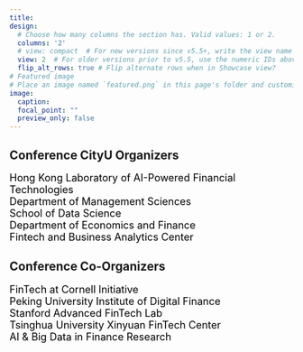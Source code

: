 ```yaml
---
title: 
design:
  # Choose how many columns the section has. Valid values: 1 or 2.
  columns: '2'
  # view: compact  # For new versions since v5.5+, write the view name
  view: 2  # For older versions prior to v5.5, use the numeric IDs above
  flip_alt_rows: true # Flip alternate rows when in Showcase view?
# Featured image
# Place an image named `featured.png` in this page's folder and customize its options here.
image:
  caption:
  focal_point: ""
  preview_only: false
---
```


## Conference CityU Organizers

<font color=black size=4>Hong Kong Laboratory of AI-Powered Financial Technologies</font><br>
<font color=black size=4>Department of Management Sciences</font><br>
<font color=black size=4>School of Data Science</font><br>
<font color=black size=4>Department of Economics and Finance</font><br>
<font color=black size=4>Fintech and Business Analytics Center</font><br>

## Conference Co-Organizers

<font color=black size=4>FinTech at Cornell Initiative</font><br>
<font color=black size=4>Peking University Institute of Digital Finance</font><br>
<font color=black size=4>Stanford Advanced FinTech Lab</font><br>
<font color=black size=4>Tsinghua University Xinyuan FinTech Center</font><br>
<font color=black size=4>AI & Big Data in Finance Research</font><br>
